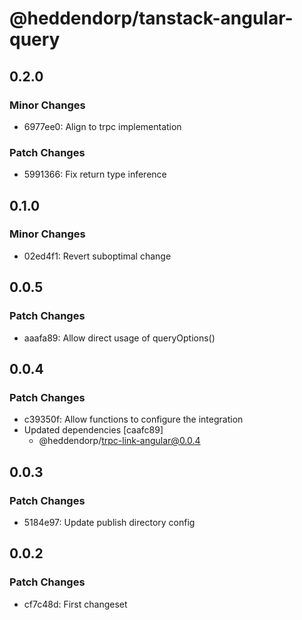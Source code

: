 # @heddendorp/tanstack-angular-query

## 0.2.0

### Minor Changes

- 6977ee0: Align to trpc implementation

### Patch Changes

- 5991366: Fix return type inference

## 0.1.0

### Minor Changes

- 02ed4f1: Revert suboptimal change

## 0.0.5

### Patch Changes

- aaafa89: Allow direct usage of queryOptions()

## 0.0.4

### Patch Changes

- c39350f: Allow functions to configure the integration
- Updated dependencies [caafc89]
  - @heddendorp/trpc-link-angular@0.0.4

## 0.0.3

### Patch Changes

- 5184e97: Update publish directory config

## 0.0.2

### Patch Changes

- cf7c48d: First changeset
